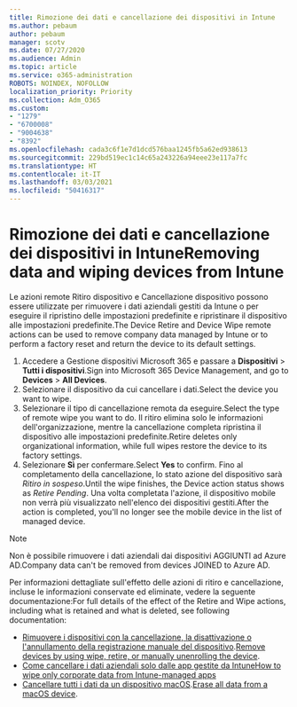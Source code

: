 ```yaml
---
title: Rimozione dei dati e cancellazione dei dispositivi in Intune
ms.author: pebaum
author: pebaum
manager: scotv
ms.date: 07/27/2020
ms.audience: Admin
ms.topic: article
ms.service: o365-administration
ROBOTS: NOINDEX, NOFOLLOW
localization_priority: Priority
ms.collection: Adm_O365
ms.custom:
- "1279"
- "6700008"
- "9004638"
- "8392"
ms.openlocfilehash: cada3c6f1e7d1dcd576baa1245fb5a62ed938613
ms.sourcegitcommit: 229bd519ec1c14c65a243226a94eee23e117a7fc
ms.translationtype: HT
ms.contentlocale: it-IT
ms.lasthandoff: 03/03/2021
ms.locfileid: "50416317"
---
```

# <a name="removing-data-and-wiping-devices-from-intune"></a><span data-ttu-id="5b5f9-102">Rimozione dei dati e cancellazione dei dispositivi in Intune</span><span class="sxs-lookup"><span data-stu-id="5b5f9-102">Removing data and wiping devices from Intune</span></span>

<span data-ttu-id="5b5f9-103">Le azioni remote Ritiro dispositivo e Cancellazione dispositivo possono essere utilizzate per rimuovere i dati aziendali gestiti da Intune o per eseguire il ripristino delle impostazioni predefinite e ripristinare il dispositivo alle impostazioni predefinite.</span><span class="sxs-lookup"><span data-stu-id="5b5f9-103">The Device Retire and Device Wipe remote actions can be used to remove company data managed by Intune or to perform a factory reset and return the device to its default settings.</span></span>

1. <span data-ttu-id="5b5f9-104">Accedere a Gestione dispositivi Microsoft 365 e passare a **Dispositivi** > **Tutti i dispositivi**.</span><span class="sxs-lookup"><span data-stu-id="5b5f9-104">Sign into Microsoft 365 Device Management, and go to **Devices** > **All Devices**.</span></span>
2. <span data-ttu-id="5b5f9-105">Selezionare il dispositivo da cui cancellare i dati.</span><span class="sxs-lookup"><span data-stu-id="5b5f9-105">Select the device you want to wipe.</span></span>
3. <span data-ttu-id="5b5f9-106">Selezionare il tipo di cancellazione remota da eseguire.</span><span class="sxs-lookup"><span data-stu-id="5b5f9-106">Select the type of remote wipe you want to do.</span></span> <span data-ttu-id="5b5f9-107">Il ritiro elimina solo le informazioni dell'organizzazione, mentre la cancellazione completa ripristina il dispositivo alle impostazioni predefinite.</span><span class="sxs-lookup"><span data-stu-id="5b5f9-107">Retire deletes only organizational information, while full wipes restore the device to its factory settings.</span></span>
4. <span data-ttu-id="5b5f9-108">Selezionare **Sì** per confermare.</span><span class="sxs-lookup"><span data-stu-id="5b5f9-108">Select **Yes** to confirm.</span></span> <span data-ttu-id="5b5f9-109">Fino al completamento della cancellazione, lo stato azione del dispositivo sarà *Ritiro in sospeso*.</span><span class="sxs-lookup"><span data-stu-id="5b5f9-109">Until the wipe finishes, the Device action status shows as *Retire Pending*.</span></span>
    <span data-ttu-id="5b5f9-110">Una volta completata l'azione, il dispositivo mobile non verrà più visualizzato nell'elenco dei dispositivi gestiti.</span><span class="sxs-lookup"><span data-stu-id="5b5f9-110">After the action is completed, you'll no longer see the mobile device in the list of managed device.</span></span>

> [!NOTE]
> <span data-ttu-id="5b5f9-111">Non è possibile rimuovere i dati aziendali dai dispositivi AGGIUNTI ad Azure AD.</span><span class="sxs-lookup"><span data-stu-id="5b5f9-111">Company data can't be removed from devices JOINED to Azure AD.</span></span> 

<span data-ttu-id="5b5f9-112">Per informazioni dettagliate sull'effetto delle azioni di ritiro e cancellazione, incluse le informazioni conservate ed eliminate, vedere la seguente documentazione:</span><span class="sxs-lookup"><span data-stu-id="5b5f9-112">For full details of the effect of the Retire and Wipe actions, including what is retained and what is deleted, see following documentation:</span></span>

- <span data-ttu-id="5b5f9-113">[Rimuovere i dispositivi con la cancellazione, la disattivazione o l'annullamento della registrazione manuale del dispositivo](https://docs.microsoft.com/mem/intune/remote-actions/devices-wipe).</span><span class="sxs-lookup"><span data-stu-id="5b5f9-113">[Remove devices by using wipe, retire, or manually unenrolling the device](https://docs.microsoft.com/mem/intune/remote-actions/devices-wipe).</span></span>
- [<span data-ttu-id="5b5f9-114">Come cancellare i dati aziendali solo dalle app gestite da Intune</span><span class="sxs-lookup"><span data-stu-id="5b5f9-114">How to wipe only corporate data from Intune-managed apps</span></span>](https://docs.microsoft.com/mem/intune/apps/apps-selective-wipe)
- <span data-ttu-id="5b5f9-115">[Cancellare tutti i dati da un dispositivo macOS](https://docs.microsoft.com/mem/intune/remote-actions/device-erase).</span><span class="sxs-lookup"><span data-stu-id="5b5f9-115">[Erase all data from a macOS device](https://docs.microsoft.com/mem/intune/remote-actions/device-erase).</span></span>